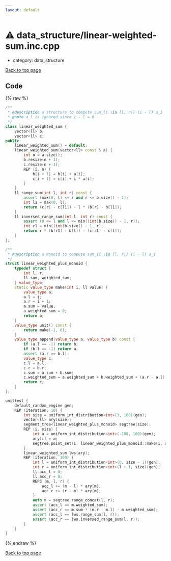 ```yaml
---
layout: default
---
```


<!-- mathjax config similar to math.stackexchange -->
<script type="text/javascript" async
  src="https://cdnjs.cloudflare.com/ajax/libs/mathjax/2.7.5/MathJax.js?config=TeX-MML-AM_CHTML">
</script>
<script type="text/x-mathjax-config">
  MathJax.Hub.Config({
    TeX: { equationNumbers: { autoNumber: "AMS" }},
    tex2jax: {
      inlineMath: [ ['$','$'] ],
      processEscapes: true
    },
    "HTML-CSS": { matchFontHeight: false },
    displayAlign: "left",
    displayIndent: "2em"
  });
</script>

<script type="text/javascript" src="https://cdnjs.cloudflare.com/ajax/libs/jquery/3.4.1/jquery.min.js"></script>
<script src="https://cdn.jsdelivr.net/npm/jquery-balloon-js@1.1.2/jquery.balloon.min.js" integrity="sha256-ZEYs9VrgAeNuPvs15E39OsyOJaIkXEEt10fzxJ20+2I=" crossorigin="anonymous"></script>
<script type="text/javascript" src="../../assets/js/copy-button.js"></script>
<link rel="stylesheet" href="../../assets/css/copy-button.css" />


# :warning: data_structure/linear-weighted-sum.inc.cpp
* category: data_structure


[Back to top page](../../index.html)



## Code
{% raw %}
```cpp
/**
 * @description a structure to compute sum_{i \in [l, r)} (i - l) a_i
 * @note a_l is ignored since i - l = 0
 */
class linear_weighted_sum {
    vector<ll> b;
    vector<ll> c;
public:
    linear_weighted_sum() = default;
    linear_weighted_sum(vector<ll> const & a) {
        int n = a.size();
        b.resize(n + 1);
        c.resize(n + 1);
        REP (i, n) {
            b[i + 1] = b[i] + a[i];
            c[i + 1] = c[i] + i * a[i];
        }
    }
    ll range_sum(int l, int r) const {
        assert (max(0, l) <= r and r <= b.size() - 1);
        int l1 = max(0, l);
        return (c[r] - c[l1]) - l * (b[r] - b[l1]);
    }
    ll inversed_range_sum(int l, int r) const {
        assert (0 <= l and l <= min((int)b.size() - 1, r));
        int r1 = min((int)b.size() - 1, r);
        return r * (b[r1] - b[l]) - (c[r1] - c[l]);
    }
};

/**
 * @description a monoid to compute sum_{i \in [l, r)} (i - l) a_i
 */
struct linear_weighted_plus_monoid {
    typedef struct {
        int l, r;
        ll sum, weighted_sum;
    } value_type;
    static value_type make(int i, ll value) {
        value_type a;
        a.l = i;
        a.r = i + 1;
        a.sum = value;
        a.weighted_sum = 0;
        return a;
    }
    value_type unit() const {
        return make(-1, 0);
    }
    value_type append(value_type a, value_type b) const {
        if (a.l == -1) return b;
        if (b.l == -1) return a;
        assert (a.r == b.l);
        value_type c;
        c.l = a.l;
        c.r = b.r;
        c.sum = a.sum + b.sum;
        c.weighted_sum = a.weighted_sum + b.weighted_sum + (a.r - a.l) * b.sum;
        return c;
    }
};

unittest {
    default_random_engine gen;
    REP (iteration, 10) {
        int size = uniform_int_distribution<int>(3, 100)(gen);
        vector<ll> ary(size);
        segment_tree<linear_weighted_plus_monoid> segtree(size);
        REP (i, size) {
            int a = uniform_int_distribution<int>(-100, 100)(gen);
            ary[i] = a;
            segtree.point_set(i, linear_weighted_plus_monoid::make(i, a));
        }
        linear_weighted_sum lws(ary);
        REP (iteration, 100) {
            int l = uniform_int_distribution<int>(0, size - 1)(gen);
            int r = uniform_int_distribution<int>(l + 1, size)(gen);
            ll acc_l = 0;
            ll acc_r = 0;
            REP3 (m, l, r) {
                acc_l += (m - l) * ary[m];
                acc_r += (r - m) * ary[m];
            }
            auto m = segtree.range_concat(l, r);
            assert (acc_l == m.weighted_sum);
            assert (acc_r == m.sum * (m.r - m.l) - m.weighted_sum);
            assert (acc_l == lws.range_sum(l, r));
            assert (acc_r == lws.inversed_range_sum(l, r));
        }
    }
}

```
{% endraw %}

[Back to top page](../../index.html)

